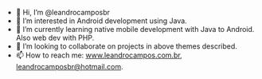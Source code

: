 - 👋 Hi, I’m @leandrocamposbr
- 👀 I’m interested in Android development using Java.
- 🌱 I’m currently learning native mobile development with Java to Android. Also web dev with PHP.
- 💞️ I’m looking to collaborate on projects in above themes described.
- 📫 How to reach me: www.leandrocampos.com.br, leandrocamposbr@hotmail.com.

<!---
leandrocamposbr/leandrocamposbr is a ✨ special ✨ repository because its `README.md` (this file) appears on your GitHub profile.
You can click the Preview link to take a look at your changes.
--->
